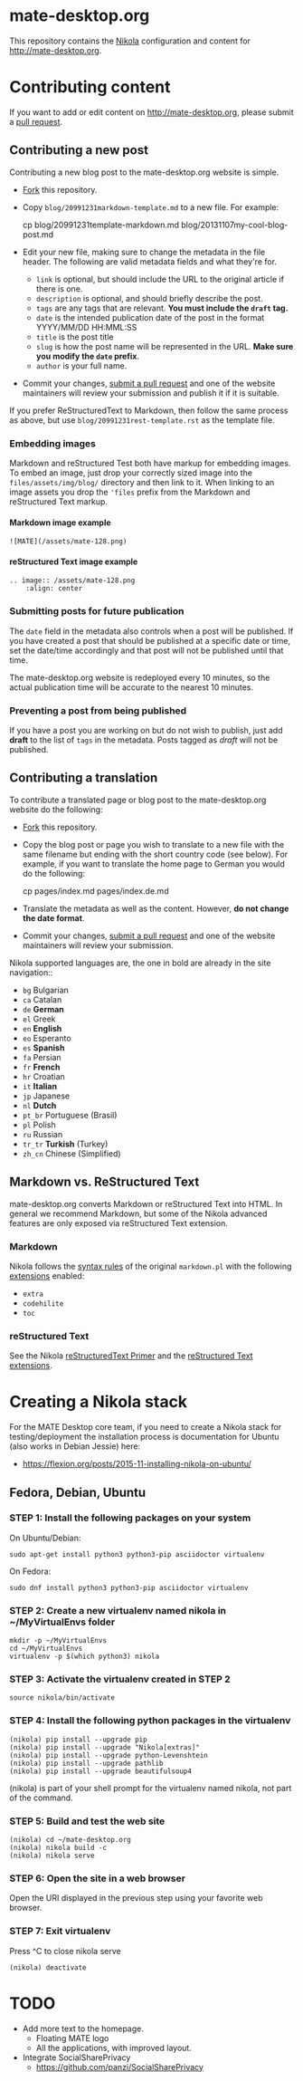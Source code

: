 # mate-desktop.org

This repository contains the [Nikola](http://getnikola.com) configuration and
content for <http://mate-desktop.org>.

# Contributing content

If you want to add or edit content on <http://mate-desktop.org>, please submit
a [pull request](https://help.github.com/articles/using-pull-requests).

## Contributing a new post

Contributing a new blog post to the mate-desktop.org website is simple.

  * [Fork](https://help.github.com/articles/fork-a-repo) this repository.
  
  * Copy `blog/20991231markdown-template.md` to a new file. For example:

    cp blog/20991231template-markdown.md blog/20131107my-cool-blog-post.md

  * Edit your new file, making sure to change the metadata in the file header. The following are valid metadata fields and what they're for. 
    * `link` is optional, but should include the URL to the original article if there is one.
    * `description` is optional, and should briefly describe the post.
    * `tags` are any tags that are relevant. **You must include the `draft` tag.**
    * `date` is the intended publication date of the post in the format YYYY/MM/DD HH:MML:SS
    * `title` is the post title
    * `slug` is how the post name will be represented in the URL. **Make sure you modify the ``date`` prefix**.
    * `author` is your full name.

  * Commit your changes, [submit a pull request](https://help.github.com/articles/creating-a-pull-request) and one of the website maintainers will review your submission and publish it if it is suitable.

If you prefer ReStructuredText to Markdown, then follow the same process as
above, but use `blog/20991231rest-template.rst` as the template file.

### Embedding images

Markdown and reStructured Test both have markup for embedding images. To embed
an image, just drop your correctly sized image into the
`files/assets/img/blog/` directory and then link to it. When linking to an
image assets you drop the `'files` prefix from the Markdown and reStructured
Text markup.

#### Markdown image example

    ![MATE](/assets/mate-128.png)

#### reStructured Text image example

    .. image:: /assets/mate-128.png
        :align: center

### Submitting posts for future publication

The `date` field in the metadata also controls when a post will be published.
If you have created a post that should be published at a specific date or time,
set the date/time accordingly and that post will not be published until that
time.

The mate-desktop.org website is redeployed every 10 minutes, so the actual
publication time will be accurate to the nearest 10 minutes.

### Preventing a post from being published

If you have a post you are working on but do not wish to publish, just add
**draft** to the list of `tags` in the metadata. Posts tagged as *draft* will
not be published.

## Contributing a translation

To contribute a translated page or blog post to the mate-desktop.org website do
the following:

  * [Fork](https://help.github.com/articles/fork-a-repo) this repository.

  * Copy the blog post or page you wish to translate to a new file with the same
  filename but ending with the short country code (see below). For example, if
  you want to translate the home page to German you would do the following:

    cp pages/index.md pages/index.de.md

  * Translate the metadata as well as the content. However, **do not change the date format**.

  * Commit your changes, [submit a pull request](https://help.github.com/articles/creating-a-pull-request)
  and one of the website maintainers will review your submission.

Nikola supported languages are, the one in bold are already in the site navigation::

  * `bg`     Bulgarian
  * `ca`     Catalan
  * `de`     **German**
  * `el`     Greek
  * `en`     **English**
  * `eo`     Esperanto
  * `es`     **Spanish**
  * `fa`     Persian
  * `fr`     **French**
  * `hr`     Croatian
  * `it`     **Italian**
  * `jp`     Japanese
  * `nl`     **Dutch**
  * `pt_br`  Portuguese (Brasil)
  * `pl`     Polish
  * `ru`     Russian
  * `tr_tr`  **Turkish** (Turkey)
  * `zh_cn`  Chinese (Simplified)

## Markdown vs. ReStructured Text

mate-desktop.org converts Markdown or reStructured Text into HTML. In general
we recommend Markdown, but some of the Nikola advanced features are only
exposed via reStructured Text extension.

### Markdown

Nikola follows the [syntax
rules](http://daringfireball.net/projects/markdown/syntax) of the original
`markdown.pl` with the following
[extensions](http://pythonhosted.org/Markdown/extensions/index.html) enabled:

  * `extra`
  * `codehilite`
  * `toc`

### reStructured Text

See the Nikola [reStructuredText Primer](http://getnikola.com/quickstart.html) and
the [reStructured Text extensions](http://getnikola.com/handbook.html#restructuredtext-extensions).

# Creating a Nikola stack

For the MATE Desktop core team, if you need to create a Nikola stack
for testing/deployment the installation process is documentation
for Ubuntu (also works in Debian Jessie) here:

  * https://flexion.org/posts/2015-11-installing-nikola-on-ubuntu/

## Fedora, Debian, Ubuntu

### STEP 1: Install the following packages on your system

On Ubuntu/Debian:
```
sudo apt-get install python3 python3-pip asciidoctor virtualenv
```

On Fedora:
```
sudo dnf install python3 python3-pip asciidoctor virtualenv
```

### STEP 2: Create a new virtualenv named nikola in ~/MyVirtualEnvs folder
```
mkdir -p ~/MyVirtualEnvs
cd ~/MyVirtualEnvs
virtualenv -p $(which python3) nikola
```

### STEP 3: Activate the virtualenv created in STEP 2
```
source nikola/bin/activate
```

### STEP 4: Install the following python packages in the virtualenv
```
(nikola) pip install --upgrade pip
(nikola) pip install --upgrade "Nikola[extras]"
(nikola) pip install --upgrade python-Levenshtein
(nikola) pip install --upgrade pathlib
(nikola) pip install --upgrade beautifulsoup4
```
(nikola) is part of your shell prompt for the virtualenv named nikola, not part of the command.

### STEP 5: Build and test the web site
```
(nikola) cd ~/mate-desktop.org
(nikola) nikola build -c
(nikola) nikola serve
```

### STEP 6: Open the site in a web browser
Open the URI displayed in the previous step using your favorite web browser.

### STEP 7: Exit virtualenv
Press ^C to close nikola serve
```
(nikola) deactivate
```

# TODO

  * Add more text to the homepage.
    * Floating MATE logo
    * All the applications, with improved layout.
  * Integrate SocialSharePrivacy
    * https://github.com/panzi/SocialSharePrivacy

